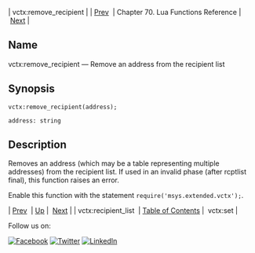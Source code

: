 | vctx:remove_recipient |
| [Prev](lua.ref.vctx_recipient_list.php)  | Chapter 70. Lua Functions Reference |  [Next](lua.ref.vctx_set.php) |

<a name="lua.ref.vctx_remove_recipient"></a>
## Name

vctx:remove_recipient — Remove an address from the recipient list

<a name="idp19292560"></a>
## Synopsis

`vctx:remove_recipient(address);`

`address: string`<a name="idp19295488"></a>
## Description

Removes an address (which may be a table representing multiple addresses) from the recipient list. If used in an invalid phase (after rcptlist final), this function raises an error.

Enable this function with the statement `require('msys.extended.vctx');`.

| [Prev](lua.ref.vctx_recipient_list.php)  | [Up](lua.function.details.php) |  [Next](lua.ref.vctx_set.php) |
| vctx:recipient_list  | [Table of Contents](index.php) |  vctx:set |

Follow us on:

[![Facebook](https://support.messagesystems.com/images/icon-facebook.png)](http://www.facebook.com/messagesystems) [![Twitter](https://support.messagesystems.com/images/icon-twitter.png)](http://twitter.com/#!/MessageSystems) [![LinkedIn](https://support.messagesystems.com/images/icon-linkedin.png)](http://www.linkedin.com/company/message-systems)